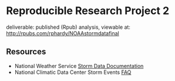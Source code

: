 # Reproducible Research Project 2
deliverable:
published (Rpub) analysis, viewable at:
http://rpubs.com/rphardy/NOAAstormdatafinal

## Resources
- National Weather Service [Storm Data Documentation](https://d396qusza40orc.cloudfront.net/repdata%2Fpeer2_doc%2Fpd01016005curr.pdf)
- National Climatic Data Center Storm Events [FAQ](https://d396qusza40orc.cloudfront.net/repdata%2Fpeer2_doc%2FNCDC%20Storm%20Events-FAQ%20Page.pdf)
